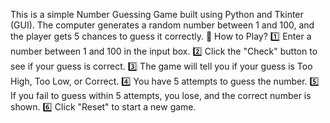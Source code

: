 This is a simple Number Guessing Game built using Python and Tkinter (GUI). The computer generates a random number between 1 and 100, and the player gets 5 chances to guess it correctly.
📜 How to Play?
1️⃣ Enter a number between 1 and 100 in the input box.
2️⃣ Click the "Check" button to see if your guess is correct.
3️⃣ The game will tell you if your guess is Too High, Too Low, or Correct.
4️⃣ You have 5 attempts to guess the number.
5️⃣ If you fail to guess within 5 attempts, you lose, and the correct number is shown.
6️⃣ Click "Reset" to start a new game.
